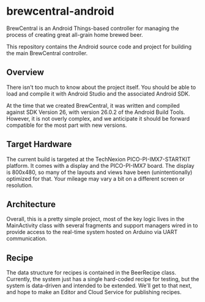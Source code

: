 # brewcentral-android

BrewCentral is an Android Things-based controller for managing the process of creating great all-grain home brewed beer. 

This repository contains the Android source code and project for building the main BrewCentral controller.

## Overview

There isn't too much to know about the project itself. You should be able to load and compile it with Android Studio and the associated Android SDK.

At the time that we created BrewCentral, it was written and compiled against SDK Version 26, with version 26.0.2 of the Android Build Tools. However, it is not overly complex, and we anticipate it should be forward compatible for the most part with new versions.

## Target Hardware

The current build is targeted at the TechNexion PICO-PI-IMX7-STARTKIT platform. It comes with a display and the PICO-PI-IMX7 board. The display is 800x480, so many of the layouts and views have been (unintentionally) optimized for that. Your mileage may vary a bit on a different screen or resolution.

## Architecture

Overall, this is a pretty simple project, most of the key logic lives in the MainActivity class with several fragments and support managers wired in to provide access to the real-time system hosted on Arduino via UART communication.

## Recipe

The data structure for recipes is contained in the BeerRecipe class. Currently, the system just has a single hard-coded recipe for testing, but the system is data-driven and intended to be extended. We'll get to that next, and hope to make an Editor and Cloud Service for publishing recipes.

